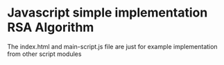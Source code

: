 # Javascript simple implementation RSA Algorithm
The index.html and main-script.js file are just for example implementation from other script modules
